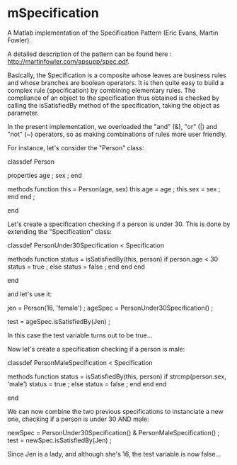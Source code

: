 mSpecification
==============


A Matlab implementation of the Specification Pattern (Eric Evans, Martin Fowler).

A detailed description of the pattern can be found here : http://martinfowler.com/apsupp/spec.pdf.

Basically, the Specification is a composite whose leaves are business rules and whose branches are boolean operators. It is then quite easy to build a complex rule (specification) by combining elementary rules. The compliance of an object to the specification thus obtained is checked by calling the isSatisfiedBy method of the specification, taking the object as parameter.

In the present implementation, we overloaded the "and" (&), "or" (|) and "not" (~) operators, so as making combinations of rules more user friendly.


For instance, let's consider the "Person" class:


classdef Person

  properties
    age ;
    sex ;
  end
  
  methods
    function this = Person(age, sex)
      this.age = age ;
      this.sex = sex ;
    end
  end ;
  
end


Let's create a specification checking if a person is under 30. This is done by extending the "Specification" class:


classdef PersonUnder30Specification < Specification

  methods
    function status = isSatisfiedBy(this, person)
      if person.age < 30
        status = true ;
      else
        status = false ;
      end
    end
  end
  
end


and let's use it:


jen = Person(16, 'female') ;
ageSpec = PersonUnder30Specification() ;

test = ageSpec.isSatisfiedBy(Jen) ;


In this case the test variable turns out to be true...


Now let's create a specification checking if a person is male:


classdef PersonMaleSpecification < Specification

  methods
    function status = isSatisfiedBy(this, person)
      if strcmp(person.sex, 'male')
        status = true ;
      else
        status = false ;
      end
    end
  end
  
end


We can now combine the two previous specifications to instanciate a new one, checking if a person is under 30 AND male:


newSpec = PersonUnder30Specification() & PersonMaleSpecification() ;
test = newSpec.isSatisfiedBy(Jen) ;


Since Jen is a lady, and although she's 16, the test variable is now false...


